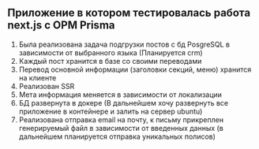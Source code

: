 ## Приложение в котором тестировалась работа next.js с ОРМ Prisma

1. Была реализована задача подгрузки постов с бд PosgreSQL в зависимости от выбранного языка (Планируется crm)
2. Каждый пост хранится в базе со своими переводами
3. Перевод основной информации (заголовки секций, меню) хранится на клиенте
4. Реализован SSR
5. Мета информация меняется в зависимости от локализации
6. БД развернута в докере (В дальнейшем хочу развернуть все приложение в контейнере и залить на сервер ubuntu)
7. Реализована отправка email на почту, к письму прикреплен генерируемый файл в зависимости от введенных данных (в дальнейшем планируется отправка уникальных полисов)
